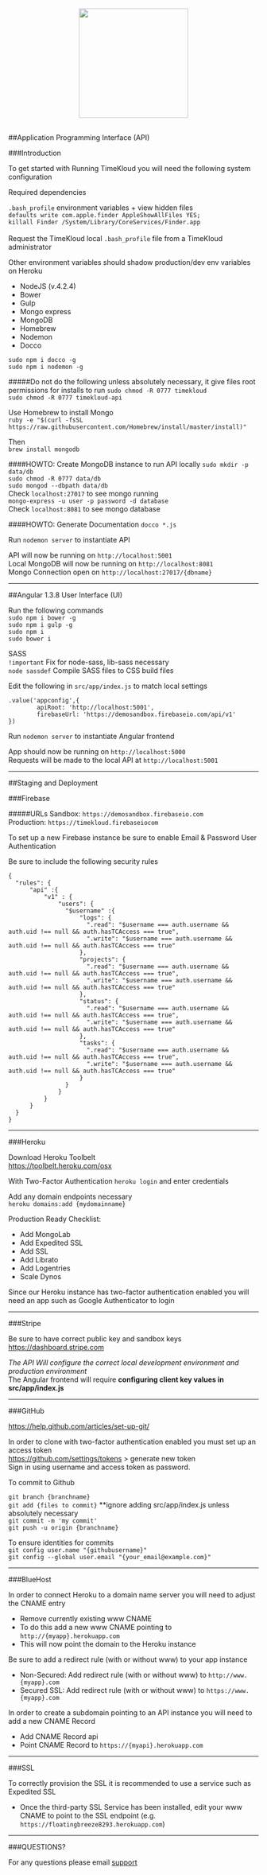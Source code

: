 <br />
<p align="center">
	<img src="https://www.timekloud.com/assets/img/timekloudlogo-dark.png" width="220">
</p>
<br />
##Application Programming Interface (API)

###Introduction

To get started with Running TimeKloud you will need the following system configuration

Required dependencies

```.bash_profile``` environment variables + view hidden files
<br />
```defaults write com.apple.finder AppleShowAllFiles YES;```
<br />```killall Finder /System/Library/CoreServices/Finder.app```
<br /><br />Request the TimeKloud local ```.bash_profile``` file from a TimeKloud administrator

Other environment variables should shadow production/dev env variables on Heroku

- NodeJS (v.4.2.4)
- Bower
- Gulp
- Mongo express
- MongoDB
- Homebrew
- Nodemon 
- Docco 

```sudo npm i docco -g```
<br />```sudo npm i nodemon -g```

#####Do not do the following unless absolutely necessary, it give files root permissions for installs to run
```sudo chmod -R 0777 timekloud```  
```sudo chmod -R 0777 timekloud-api```  

Use Homebrew to install Mongo
<br />```ruby -e "$(curl -fsSL https://raw.githubusercontent.com/Homebrew/install/master/install)"```

Then
<br />```brew install mongodb```


####HOWTO: Create MongoDB instance to run API locally
```sudo mkdir -p data/db```  
```sudo chmod -R 0777 data/db```  
```sudo mongod --dbpath data/db```  
Check ```localhost:27017``` to see mongo running  
```mongo-express -u user -p password -d database``` 
<br />Check ```localhost:8081``` to see mongo database 


####HOWTO: Generate Documentation
```docco *.js```

Run ```nodemon server``` to instantiate API

API will now be running on ```http://localhost:5001```
<br />Local MongoDB will now be running on ```http://localhost:8081```
<br />Mongo Connection open on ```http://localhost:27017/{dbname}```

----------------------------------------------------

##Angular 1.3.8 User Interface (UI)

Run the following commands
<br />```sudo npm i bower -g```
<br />```sudo npm i gulp -g```
<br />```sudo npm i```
<br />```sudo bower i```

SASS
<br />```!important``` Fix for node-sass, lib-sass necessary
<br />```node sassdef``` Compile SASS files to CSS build files

Edit the following in ```src/app/index.js``` to match local settings
<br />
```
.value('appconfig',{
        apiRoot: 'http://localhost:5001',
        firebaseUrl: 'https://demosandbox.firebaseio.com/api/v1'
})
```    
Run ```nodemon server``` to instantiate Angular frontend

App should now be running on ```http://localhost:5000```
<br />Requests will be made to the local API at ```http://localhost:5001```

----------------------------------------------------

##Staging and Deployment

###Firebase

#####URLs
Sandbox: ```https://demosandbox.firebaseio.com```
<br />Production: ```https://timekloud.firebaseiocom```

To set up a new Firebase instance be sure to enable Email & Password User Authentication

Be sure to include the following security rules
<br />
```
{
  "rules": {
      "api" :{
          "v1" : {
              "users": {
                "$username" :{
                    "logs": {
                      ".read": "$username === auth.username && auth.uid !== null && auth.hasTCAccess === true",
                      ".write": "$username === auth.username && auth.uid !== null && auth.hasTCAccess === true"                  
                    },
                    "projects": {
                      ".read": "$username === auth.username && auth.uid !== null && auth.hasTCAccess === true",
                      ".write": "$username === auth.username && auth.uid !== null && auth.hasTCAccess === true"  
                    },
                    "status": {
                      ".read": "$username === auth.username && auth.uid !== null && auth.hasTCAccess === true",
                      ".write": "$username === auth.username && auth.uid !== null && auth.hasTCAccess === true"  
                    },
                    "tasks": {
                      ".read": "$username === auth.username && auth.uid !== null && auth.hasTCAccess === true",
                      ".write": "$username === auth.username && auth.uid !== null && auth.hasTCAccess === true"  
                    }
                }                  
              }
          }
      }   
  }
}
```

------------------------------
###Heroku

Download Heroku Toolbelt
<br />https://toolbelt.heroku.com/osx

With Two-Factor Authentication
```heroku login``` and enter credentials

Add any domain endpoints necessary
<br />```heroku domains:add {mydomainname}```

Production Ready Checklist:
- Add MongoLab
- Add Expedited SSL
- Add SSL
- Add Librato
- Add Logentries
- Scale Dynos

Since our Heroku instance has two-factor authentication enabled you will need an app such as Google Authenticator to login

------------------------------
###Stripe

Be sure to have correct public key and sandbox keys
<br />https://dashboard.stripe.com

*The API Will configure the correct local development environment and production environment*
<br />The Angular frontend will require **configuring client key values in src/app/index.js**

------------------------------
###GitHub

https://help.github.com/articles/set-up-git/

In order to clone with two-factor authentication enabled you must set up an access token
<br /> https://github.com/settings/tokens > generate new token
<br /> Sign in using username and access token as password.

To commit to Github

```git branch {branchname}```
<br />```git add {files to commit}``` **ignore adding src/app/index.js unless absolutely necessary
<br />```git commit -m 'my commit'```
<br />```git push -u origin {branchname}```

To ensure identities for commits
<br />```git config user.name "{githubusername}"```
<br />```git config --global user.email "{your_email@example.com}"```

------------------------------
###BlueHost

In order to connect Heroku to a domain name server you will need to adjust the CNAME entry
- Remove currently existing www CNAME
- To do this add a new www CNAME pointing to ```http://{myapp}.herokuapp.com```
- This will now point the domain to the Heroku instance

Be sure to add a redirect rule (with or without www) to your app instance
- Non-Secured: Add redirect rule (with or without www) to ```http://www.{myapp}.com```
- Secured SSL: Add redirect rule (with or without www) to ```https://www.{myapp}.com```

In order to create a subdomain pointing to an API instance you will need to add a new CNAME Record
- Add CNAME Record api
- Point CNAME Record to ```https://{myapi}.herokuapp.com```

------------------------------
###SSL

To correctly provision the SSL it is recommended to use a service such as Expedited SSL
- Once the third-party SSL Service has been installed, edit your www CNAME to point to the SSL endpoint (e.g. ```https://floatingbreeze8293.herokuapp.com```)

------------------------------
###QUESTIONS?

For any questions please email [support](mailto:support@timekloud.com)


